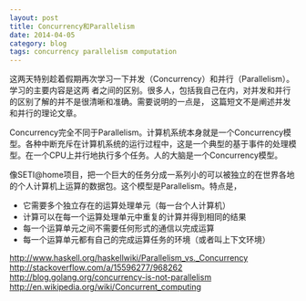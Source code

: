 ```yaml
---
layout: post
title: Concurrency和Parallelism
date: 2014-04-05
category: blog
tags: concurrency parallelism computation
---
```


这两天特别趁着假期再次学习一下并发（Concurrency）和并行（Parallelism）。学习的主要内容是这两
者之间的区别。很多人，包括我自己在内，对并发和并行的区别了解的并不是很清晰和准确。需要说明的一点是，
这篇短文不是阐述并发和并行的理论文章。

Concurrency完全不同于Parallelism。计算机系统本身就是一个Concurrency模型。各种中断充斥在计算机系统的运行过程中，这是一个典型的基于事件的处理模型。在一个CPU上并行地执行多个任务。人的大脑是一个Concurrency模型。

像SETI@home项目，把一个巨大的任务分成一系列小的可以被独立的在世界各地的个人计算机上运算的数据包。这个模型是Parallelism。特点是，

- 它需要多个独立存在的运算处理单元（每一台个人计算机）
- 计算可以在每一个运算处理单元中重复的计算并得到相同的结果
- 每一个运算单元之间不需要任何形式的通信以完成运算
- 每一个运算单元都有自己的完成运算任务的环境（或者叫上下文环境）

http://www.haskell.org/haskellwiki/Parallelism_vs._Concurrency
http://stackoverflow.com/a/15596277/968262
http://blog.golang.org/concurrency-is-not-parallelism
http://en.wikipedia.org/wiki/Concurrent_computing
